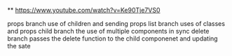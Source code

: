 ** https://www.youtube.com/watch?v=Ke90Tje7VS0

props branch use of children and sending props
list branch uses of classes and props
child branch the use of multiple components in sync
delete branch passes the delete function to the child componenet and updating the sate
